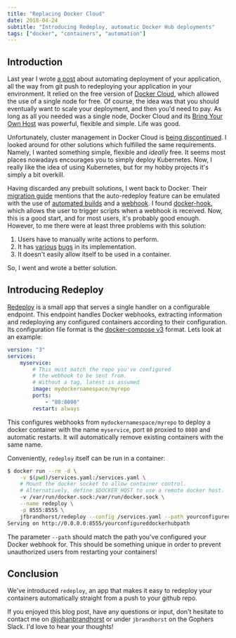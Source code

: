 ```yaml
---
title: "Replacing Docker Cloud"
date: 2018-04-24
subtitle: "Introducing Redeploy, automatic Docker Hub deployments"
tags: ["docker", "containers", "automation"]
---
```


## Introduction

Last year I wrote [a post](/app-deployment) about automating
deployment of your application, all the way from git push to
redeploying your application in your environment. It relied on
the free version of [Docker Cloud](https://cloud.docker.com),
which allowed the use of a single node for free. Of course,
the idea was that you should eventually want to scale your
deployment, and then you'd need to pay. As long as all you
needed was a single node, Docker Cloud and its
[Bring Your Own Host](https://docs.docker.com/docker-cloud/infrastructure/byoh/)
was powerful, flexible and simple. Life was good.

Unfortunately, cluster management in Docker Cloud is
[being discontinued](http://success.docker.com/article/cloud-migration).
I looked around for other solutions which fulfilled the same requirements.
Namely, I wanted something simple, flexible and _ideally_ free. It seems
most places nowadays encourages you to simply deploy Kubernetes. Now, I
really like the idea of using Kubernetes, but for my hobby projects it's
simply a bit overkill.

Having discarded any prebuilt solutions, I went back to Docker. Their
[migration guide](https://docs.docker.com/docker-cloud/migration/#what-changes)
mentions that the auto-redeploy feature can be emulated with the use of
[automated builds](https://docs.docker.com/docker-hub/builds/) and a
[webhook](https://docs.docker.com/docker-hub/webhooks/). I found
[docker-hook](https://github.com/schickling/docker-hook), which allows
the user to trigger scripts when a webhook is received. Now, this is a
good start, and for most users, it's probably good enough. However, to me
there were at least three problems with this solution:

1. Users have to manually write actions to perform.
1. It has [various](https://github.com/schickling/docker-hook/pull/17) [bugs](https://github.com/schickling/docker-hook/pull/18) in its implementation.
1. It doesn't easily allow itself to be used in a container.

So, I went and wrote a better solution.

## Introducing Redeploy

[Redeploy](https://github.com/johanbrandhorst/redeploy) is a small app that serves a single handler on a configurable endpoint.
This endpoint handles Docker webhooks, extracting information and
redeploying any configured containers according to their configuration.
Its configuration file format is the
[docker-compose v3](https://docs.docker.com/compose/compose-file/)
format. Lets look at an example:

```yaml
version: "3"
services:
    myservice:
        # This must match the repo you've configured
        # the webhook to be sent from.
        # Without a tag, latest is assumed
        image: mydockernamespace/myrepo
        ports:
            - "80:8080"
        restart: always
```

This configures webhooks from `mydockernamespace/myrepo` to
deploy a docker container with the name `myservice`,
port `80` proxied to `8080` and automatic restarts. It will
automatically remove existing containers with the same name.

Conveniently, `redeploy` itself can be run in a container:

```bash
$ docker run --rm -d \
    -v $(pwd)/services.yaml:/services.yaml \
    # Mount the docker socket to allow container control.
    # Alternatively, define $DOCKER_HOST to use a remote docker host.
    -v /var/run/docker.sock:/var/run/docker.sock \
    --name redeploy \
    -p 8555:8555 \
    jfbrandhorst/redeploy --config /services.yaml --path yourconfigureddockerhubpath
Serving on http://0.0.0.0:8555/yourconfigureddockerhubpath
```

The parameter `--path` should match the path you've configured your
Docker webhook for. This should be something unique in order to
prevent unauthorized users from restarting your containers!

## Conclusion

We've introduced `redeploy`, an app that makes it easy to redeploy
your containers automatically straight from a push to your github repo.

If you enjoyed this blog post, have any questions or input, don't hesitate to
contact me on [@johanbrandhorst](https://twitter.com/JohanBrandhorst) or
under `jbrandhorst` on the Gophers Slack. I'd love to hear your thoughts!
